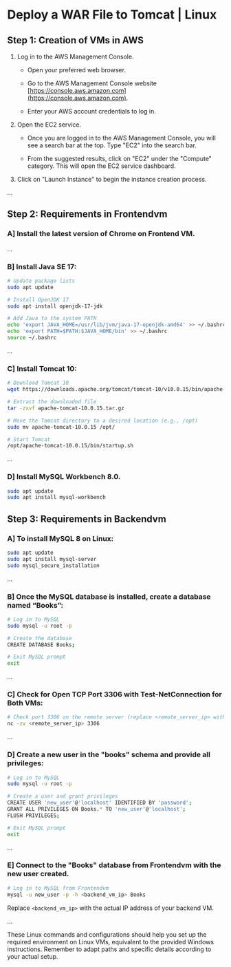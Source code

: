 # Deploy a WAR File to Tomcat | Linux

## Step 1: Creation of VMs in AWS

1. Log in to the AWS Management Console.

   - Open your preferred web browser.

   - Go to the AWS Management Console website [https://console.aws.amazon.com](https://console.aws.amazon.com).

   - Enter your AWS account credentials to log in.

2. Open the EC2 service.

   - Once you are logged in to the AWS Management Console, you will see a search bar at the top. Type "EC2" into the search bar.

   - From the suggested results, click on "EC2" under the "Compute" category. This will open the EC2 service dashboard.

3. Click on "Launch Instance" to begin the instance creation process.

...

## Step 2: Requirements in Frontendvm

### A] Install the latest version of Chrome on Frontend VM.

...

### B] Install Java SE 17:

```bash
# Update package lists
sudo apt update

# Install OpenJDK 17
sudo apt install openjdk-17-jdk

# Add Java to the system PATH
echo 'export JAVA_HOME=/usr/lib/jvm/java-17-openjdk-amd64' >> ~/.bashrc
echo 'export PATH=$PATH:$JAVA_HOME/bin' >> ~/.bashrc
source ~/.bashrc
```

...

### C] Install Tomcat 10:

```bash
# Download Tomcat 10
wget https://downloads.apache.org/tomcat/tomcat-10/v10.0.15/bin/apache-tomcat-10.0.15.tar.gz

# Extract the downloaded file
tar -zxvf apache-tomcat-10.0.15.tar.gz

# Move the Tomcat directory to a desired location (e.g., /opt)
sudo mv apache-tomcat-10.0.15 /opt/

# Start Tomcat
/opt/apache-tomcat-10.0.15/bin/startup.sh
```

...

### D] Install MySQL Workbench 8.0.

```bash
sudo apt update
sudo apt install mysql-workbench
```

## Step 3: Requirements in Backendvm

### A] To install MySQL 8 on Linux:

```bash
sudo apt update
sudo apt install mysql-server
sudo mysql_secure_installation
```

...

### B] Once the MySQL database is installed, create a database named “Books”:

```bash
# Log in to MySQL
sudo mysql -u root -p

# Create the database
CREATE DATABASE Books;

# Exit MySQL prompt
exit
```

...

### C] Check for Open TCP Port 3306 with Test-NetConnection for Both VMs:

```bash
# Check port 3306 on the remote server (replace <remote_server_ip> with the actual IP)
nc -zv <remote_server_ip> 3306
```

...

### D] Create a new user in the "books" schema and provide all privileges:

```bash
# Log in to MySQL
sudo mysql -u root -p

# Create a user and grant privileges
CREATE USER 'new_user'@'localhost' IDENTIFIED BY 'password';
GRANT ALL PRIVILEGES ON Books.* TO 'new_user'@'localhost';
FLUSH PRIVILEGES;

# Exit MySQL prompt
exit
```

...

### E] Connect to the "Books" database from Frontendvm with the new user created.

```bash
# Log in to MySQL from Frontendvm
mysql -u new_user -p -h <backend_vm_ip> Books
```

Replace `<backend_vm_ip>` with the actual IP address of your backend VM.

...

These Linux commands and configurations should help you set up the required environment on Linux VMs, equivalent to the provided Windows instructions. Remember to adapt paths and specific details according to your actual setup.

```

